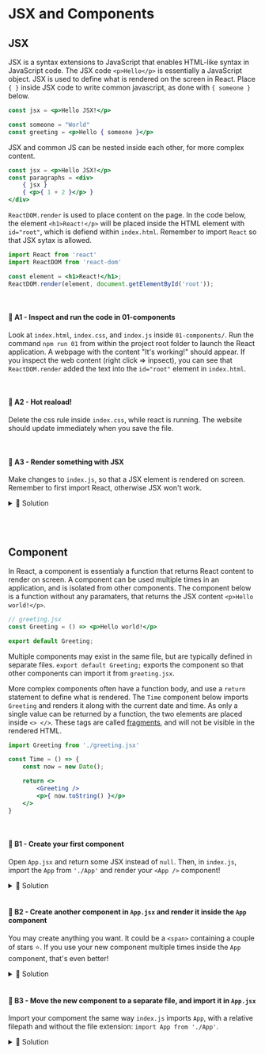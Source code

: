 # JSX and Components

## JSX

JSX is a syntax extensions to JavaScript that enables HTML-like syntax in JavaScript code. The JSX code `<p>Hello</p>` is essentially a JavaScript object. JSX is used to define what is rendered on the screen in React. Place `{ }` inside JSX code to write common javascript, as done with `{ someone }` below.
```jsx
const jsx = <p>Hello JSX!</p>

const someone = "World"
const greeting = <p>Hello { someone }</p>
```

JSX and common JS can be nested inside each other, for more complex content.
```jsx
const jsx = <p>Hello JSX!</p>
const paragraphs = <div>
    { jsx }
    { <p>{ 1 + 2 }</p> }
</div>
```

`ReactDOM.render` is used to place content on the page. In the code below, the element `<h1>React!</p>` will be placed inside the HTML element with `id="root"`, which is defiend within `index.html`. Remember to import `React` so that JSX sytax is allowed.
```jsx
import React from 'react'
import ReactDOM from 'react-dom'

const element = <h1>React!</h1>;
ReactDOM.render(element, document.getElementById('root'));
```

<br>

#### 📌 A1 - Inspect and run the code in 01-components
Look at `index.html`, `index.css`, and `index.js` inside `01-components/`. Run the command `npm run 01` from within the project root folder to launch the React application. A webpage with the content "It's working!" should appear. If you inspect the web content (right click => inpsect), you can see that `ReactDOM.render` added the text into the `id="root"` element in `index.html`.

<br>

#### 📌 A2 - Hot reaload!
Delete the css rule inside `index.css`, while react is running. The website should update immediately when you save the file.

<br>

#### 📌 A3 - Render something with JSX
Make changes to `index.js`, so that a JSX element is rendered on screen. Remember to first import React, otherwise JSX won't work.
<details><summary>🔑 Solution</summary>

```jsx
import ReactDOM from 'react-dom'
import React from 'react'

import './index.css'

ReactDOM.render(
    <p>This is JSX</p>,
    document.getElementById('root')
)
```
</details>


<br><br>

## Component
In React, a component is essentialy a function that returns React content to render on screen. A component can be used multiple times in an application, and is isolated from other components. The component below is a function without any paramaters, that returns the JSX content `<p>Hello world!</p>`.
```jsx
// greeting.jsx
const Greeting = () => <p>Hello world!</p>

export default Greeting;
```
Multiple components may exist in the same file, but are typically defined in separate files. `export default Greeting;` exports the component so that other components can import it from `greeting.jsx`.

More complex components often have a function body, and use a `return` statement to define what is rendered. The `Time` component below imports `Greeting` and renders it along with the current date and time. As only a single value can be returned by a function, the two elements are placed inside `<> </>`. These tags are called [fragments](https://reactjs.org/docs/fragments.html), and will not be visible in the rendered HTML.
```jsx
import Greeting from './greeting.jsx'

const Time = () => {
    const now = new Date();

    return <>
        <Greeting />
        <p>{ now.toString() }</p>
    </>
}
```

<br>

#### 📌 B1 - Create your first component
Open `App.jsx` and return some JSX instead of `null`. Then, in `index.js`, import the `App` from `'./App'` and render your `<App />` component!
<details><summary>🔑 Solution</summary>

```jsx
// App.jsx
import React from 'react'

const App = () => <>
    <h1>Go big!</h1>
</>

export default App
```
```jsx
// index.jsx
import ReactDOM from 'react-dom'
import React from 'react'
import App from './App'

import './index.css'

ReactDOM.render(
    <App />,
    document.getElementById('root')
)
```
</details>

<br>

#### 📌 B2 - Create another component in `App.jsx` and render it inside the `App` component
You may create anything you want. It could be a `<span>` containing a couple of stars ⭐. If you use your new component multiple times inside the `App` component, that's even better!

<details><summary>🔑 Solution</summary>

```jsx
// App.jsx
import React from 'react'

const App = () => <>
    <Stars /><Stars />
    <h1><Stars /></h1>
    <Stars /><Stars />
</>

const Stars = () => <span>⭐⭐⭐⭐⭐</span>

export default App
```
</details>

<br>

#### 💎 B3 - Move the new component to a separate file, and import it in `App.jsx`
Import your compoment the same way `index.js` imports `App`, with a relative filepath and without the file extension: `import App from './App'`.
<details><summary>🔑 Solution</summary>

```jsx
// App.jsx
import React from 'react'
import Stars from './Stars'

const App = () => <>
    <Stars /><Stars />
    <h1><Stars /></h1>
    <Stars /><Stars />
</>

export default App
```
```jsx
// Stars.jsx
import React from 'react'

const Stars = () => <span>⭐⭐⭐⭐⭐</span>

export default Stars
```
</details>
